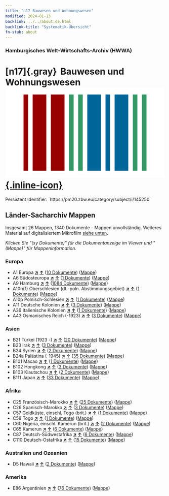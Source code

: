 ```yaml
---
title: "n17 Bauwesen und Wohnungswesen"
modified: 2024-01-13
backlink: ../../about.de.html
backlink-title: "Systematik-Übersicht"
fn-stub: about
---
```


### Hamburgisches Welt-Wirtschafts-Archiv (HWWA)

# [n17]{.gray}&#8201; Bauwesen und Wohnungswesen &#160; [![Wikidata](/images/Wikidata-logo.svg "Wikidata"){.inline-icon}](http://www.wikidata.org/entity/Q99428041)

<div class="hint">Persistent Identifier: `https://pm20.zbw.eu/category/subject/i/145250`</div>







## Länder-Sacharchiv Mappen






Insgesamt 26 Mappen, 1340 Dokumente - Mappen unvollständig. Weiteres Material auf digitalisiertem Mikrofilm [siehe unten](#filmsections).

_Klicken Sie "(xy Dokumente)" für die Dokumentanzeige im Viewer und "(Mappe)" für Mappeninformation._




### Europa

- A1 Europa [**&nearr;**](../../../geo/i/140892/about.de.html "Europa (alle Mappen)") [**&uarr;**](../../../geo/about.de.html#A1 "Ländersystematik") (<a href="https://pm20.zbw.eu/iiifview/folder/sh/140892,145250" title="über: Europa : Bauwesen und Wohnungswesen" target="_blank">10 Dokumente</a>) ([Mappe](../../../../folder/sh/1408xx/140892/1452xx/145250/about.de.html))
- A6 Südosteuropa [**&nearr;**](../../../geo/i/140900/about.de.html "Südosteuropa (alle Mappen)") [**&uarr;**](../../../geo/about.de.html#A6 "Ländersystematik") (<a href="https://pm20.zbw.eu/iiifview/folder/sh/140900,145250" title="über: Südosteuropa : Bauwesen und Wohnungswesen" target="_blank">1 Dokumente</a>) ([Mappe](../../../../folder/sh/1409xx/140900/1452xx/145250/about.de.html))
- A9 Hamburg [**&nearr;**](../../../geo/i/140905/about.de.html "Hamburg (alle Mappen)") [**&uarr;**](../../../geo/about.de.html#A9 "Ländersystematik") (<a href="https://pm20.zbw.eu/iiifview/folder/sh/140905,145250" title="über: Hamburg : Bauwesen und Wohnungswesen" target="_blank">1084 Dokumente</a>) ([Mappe](../../../../folder/sh/1409xx/140905/1452xx/145250/about.de.html))
- A10n(1) Oberschlesien (dt.-poln. Abstimmungsgebiet) [**&nearr;**](../../../geo/i/140948/about.de.html "Oberschlesien (dt.-poln. Abstimmungsgebiet) (alle Mappen)") [**&uarr;**](../../../geo/about.de.html#A10n(1) "Ländersystematik") (<a href="https://pm20.zbw.eu/iiifview/folder/sh/140948,145250" title="über: Oberschlesien (dt.-poln. Abstimmungsgebiet) : Bauwesen und Wohnungswesen" target="_blank">1 Dokumente</a>) ([Mappe](../../../../folder/sh/1409xx/140948/1452xx/145250/about.de.html))
- A10p Polnisch-Schlesien [**&nearr;**](../../../geo/i/140951/about.de.html "Polnisch-Schlesien (alle Mappen)") [**&uarr;**](../../../geo/about.de.html#A10p "Ländersystematik") (<a href="https://pm20.zbw.eu/iiifview/folder/sh/140951,145250" title="über: Polnisch-Schlesien : Bauwesen und Wohnungswesen" target="_blank">1 Dokumente</a>) ([Mappe](../../../../folder/sh/1409xx/140951/1452xx/145250/about.de.html))
- A11 Deutsche Kolonien [**&nearr;**](../../../geo/i/140960/about.de.html "Deutsche Kolonien (alle Mappen)") [**&uarr;**](../../../geo/about.de.html#A11 "Ländersystematik") (<a href="https://pm20.zbw.eu/iiifview/folder/sh/140960,145250" title="über: Deutsche Kolonien : Bauwesen und Wohnungswesen" target="_blank">3 Dokumente</a>) ([Mappe](../../../../folder/sh/1409xx/140960/1452xx/145250/about.de.html))
- A36 Italienische Kolonien [**&nearr;**](../../../geo/i/141012/about.de.html "Italienische Kolonien (alle Mappen)") [**&uarr;**](../../../geo/about.de.html#A36 "Ländersystematik") (<a href="https://pm20.zbw.eu/iiifview/folder/sh/141012,145250" title="über: Italienische Kolonien : Bauwesen und Wohnungswesen" target="_blank">1 Dokumente</a>) ([Mappe](../../../../folder/sh/1410xx/141012/1452xx/145250/about.de.html))
- A43 Osmanisches Reich (-1923) [**&nearr;**](../../../geo/i/141034/about.de.html "Osmanisches Reich (-1923) (alle Mappen)") [**&uarr;**](../../../geo/about.de.html#A43 "Ländersystematik") (<a href="https://pm20.zbw.eu/iiifview/folder/sh/141034,145250" title="über: Osmanisches Reich (-1923) : Bauwesen und Wohnungswesen" target="_blank">3 Dokumente</a>) ([Mappe](../../../../folder/sh/1410xx/141034/1452xx/145250/about.de.html))

### Asien

- B21 Türkei (1923 -) [**&nearr;**](../../../geo/i/141111/about.de.html "Türkei (1923 -) (alle Mappen)") [**&uarr;**](../../../geo/about.de.html#B21 "Ländersystematik") (<a href="https://pm20.zbw.eu/iiifview/folder/sh/141111,145250" title="über: Türkei (1923 -) : Bauwesen und Wohnungswesen" target="_blank">20 Dokumente</a>) ([Mappe](../../../../folder/sh/1411xx/141111/1452xx/145250/about.de.html))
- B23 Irak [**&nearr;**](../../../geo/i/141113/about.de.html "Irak (alle Mappen)") [**&uarr;**](../../../geo/about.de.html#B23 "Ländersystematik") (<a href="https://pm20.zbw.eu/iiifview/folder/sh/141113,145250" title="über: Irak : Bauwesen und Wohnungswesen" target="_blank">3 Dokumente</a>) ([Mappe](../../../../folder/sh/1411xx/141113/1452xx/145250/about.de.html))
- B24 Syrien [**&nearr;**](../../../geo/i/141114/about.de.html "Syrien (alle Mappen)") [**&uarr;**](../../../geo/about.de.html#B24 "Ländersystematik") (<a href="https://pm20.zbw.eu/iiifview/folder/sh/141114,145250" title="über: Syrien : Bauwesen und Wohnungswesen" target="_blank">2 Dokumente</a>) ([Mappe](../../../../folder/sh/1411xx/141114/1452xx/145250/about.de.html))
- B24a Palästina (-1945) [**&nearr;**](../../../geo/i/141115/about.de.html "Palästina (-1945) (alle Mappen)") [**&uarr;**](../../../geo/about.de.html#B24a "Ländersystematik") (<a href="https://pm20.zbw.eu/iiifview/folder/sh/141115,145250" title="über: Palästina (-1945) : Bauwesen und Wohnungswesen" target="_blank">35 Dokumente</a>) ([Mappe](../../../../folder/sh/1411xx/141115/1452xx/145250/about.de.html))
- B101 Macao [**&nearr;**](../../../geo/i/141267/about.de.html "Macao (alle Mappen)") [**&uarr;**](../../../geo/about.de.html#B101 "Ländersystematik") (<a href="https://pm20.zbw.eu/iiifview/folder/sh/141267,145250" title="über: Macao : Bauwesen und Wohnungswesen" target="_blank">1 Dokumente</a>) ([Mappe](../../../../folder/sh/1412xx/141267/1452xx/145250/about.de.html))
- B102 Hongkong [**&nearr;**](../../../geo/i/141268/about.de.html "Hongkong (alle Mappen)") [**&uarr;**](../../../geo/about.de.html#B102 "Ländersystematik") (<a href="https://pm20.zbw.eu/iiifview/folder/sh/141268,145250" title="über: Hongkong : Bauwesen und Wohnungswesen" target="_blank">3 Dokumente</a>) ([Mappe](../../../../folder/sh/1412xx/141268/1452xx/145250/about.de.html))
- B103 Kiautschou [**&nearr;**](../../../geo/i/126163/about.de.html "Kiautschou (alle Mappen)") [**&uarr;**](../../../geo/about.de.html#B103 "Ländersystematik") (<a href="https://pm20.zbw.eu/iiifview/folder/sh/126163,145250" title="über: Kiautschou : Bauwesen und Wohnungswesen" target="_blank">2 Dokumente</a>) ([Mappe](../../../../folder/sh/1261xx/126163/1452xx/145250/about.de.html))
- B111 Japan [**&nearr;**](../../../geo/i/141272/about.de.html "Japan (alle Mappen)") [**&uarr;**](../../../geo/about.de.html#B111 "Ländersystematik") (<a href="https://pm20.zbw.eu/iiifview/folder/sh/141272,145250" title="über: Japan : Bauwesen und Wohnungswesen" target="_blank">33 Dokumente</a>) ([Mappe](../../../../folder/sh/1412xx/141272/1452xx/145250/about.de.html))

### Afrika

- C25 Französisch-Marokko [**&nearr;**](../../../geo/i/141358/about.de.html "Französisch-Marokko (alle Mappen)") [**&uarr;**](../../../geo/about.de.html#C25 "Ländersystematik") (<a href="https://pm20.zbw.eu/iiifview/folder/sh/141358,145250" title="über: Französisch-Marokko : Bauwesen und Wohnungswesen" target="_blank">25 Dokumente</a>) ([Mappe](../../../../folder/sh/1413xx/141358/1452xx/145250/about.de.html))
- C26 Spanisch-Marokko [**&nearr;**](../../../geo/i/141359/about.de.html "Spanisch-Marokko (alle Mappen)") [**&uarr;**](../../../geo/about.de.html#C26 "Ländersystematik") (<a href="https://pm20.zbw.eu/iiifview/folder/sh/141359,145250" title="über: Spanisch-Marokko : Bauwesen und Wohnungswesen" target="_blank">3 Dokumente</a>) ([Mappe](../../../../folder/sh/1413xx/141359/1452xx/145250/about.de.html))
- C57 Goldküste, einschl. Togo (brit.) [**&nearr;**](../../../geo/i/141406/about.de.html "Goldküste, einschl. Togo (brit.) (alle Mappen)") [**&uarr;**](../../../geo/about.de.html#C57 "Ländersystematik") (<a href="https://pm20.zbw.eu/iiifview/folder/sh/141406,145250" title="über: Goldküste, einschl. Togo (brit.) : Bauwesen und Wohnungswesen" target="_blank">1 Dokumente</a>) ([Mappe](../../../../folder/sh/1414xx/141406/1452xx/145250/about.de.html))
- C58 Togo [**&nearr;**](../../../geo/i/141408/about.de.html "Togo (alle Mappen)") [**&uarr;**](../../../geo/about.de.html#C58 "Ländersystematik") (<a href="https://pm20.zbw.eu/iiifview/folder/sh/141408,145250" title="über: Togo : Bauwesen und Wohnungswesen" target="_blank">1 Dokumente</a>) ([Mappe](../../../../folder/sh/1414xx/141408/1452xx/145250/about.de.html))
- C60 Nigeria, einschl. Kamerun (brit.) [**&nearr;**](../../../geo/i/141409/about.de.html "Nigeria, einschl. Kamerun (brit.) (alle Mappen)") [**&uarr;**](../../../geo/about.de.html#C60 "Ländersystematik") (<a href="https://pm20.zbw.eu/iiifview/folder/sh/141409,145250" title="über: Nigeria, einschl. Kamerun (brit.) : Bauwesen und Wohnungswesen" target="_blank">2 Dokumente</a>) ([Mappe](../../../../folder/sh/1414xx/141409/1452xx/145250/about.de.html))
- C65 Kamerun [**&nearr;**](../../../geo/i/141410/about.de.html "Kamerun (alle Mappen)") [**&uarr;**](../../../geo/about.de.html#C65 "Ländersystematik") (<a href="https://pm20.zbw.eu/iiifview/folder/sh/141410,145250" title="über: Kamerun : Bauwesen und Wohnungswesen" target="_blank">6 Dokumente</a>) ([Mappe](../../../../folder/sh/1414xx/141410/1452xx/145250/about.de.html))
- C87 Deutsch-Südwestafrika [**&nearr;**](../../../geo/i/141450/about.de.html "Deutsch-Südwestafrika (alle Mappen)") [**&uarr;**](../../../geo/about.de.html#C87 "Ländersystematik") (<a href="https://pm20.zbw.eu/iiifview/folder/sh/141450,145250" title="über: Deutsch-Südwestafrika : Bauwesen und Wohnungswesen" target="_blank">6 Dokumente</a>) ([Mappe](../../../../folder/sh/1414xx/141450/1452xx/145250/about.de.html))
- C110 Deutsch-Ostafrika [**&nearr;**](../../../geo/i/141471/about.de.html "Deutsch-Ostafrika (alle Mappen)") [**&uarr;**](../../../geo/about.de.html#C110 "Ländersystematik") (<a href="https://pm20.zbw.eu/iiifview/folder/sh/141471,145250" title="über: Deutsch-Ostafrika : Bauwesen und Wohnungswesen" target="_blank">15 Dokumente</a>) ([Mappe](../../../../folder/sh/1414xx/141471/1452xx/145250/about.de.html))

### Australien und Ozeanien

- D5 Hawaii [**&nearr;**](../../../geo/i/141595/about.de.html "Hawaii (alle Mappen)") [**&uarr;**](../../../geo/about.de.html#D5 "Ländersystematik") (<a href="https://pm20.zbw.eu/iiifview/folder/sh/141595,145250" title="über: Hawaii : Bauwesen und Wohnungswesen" target="_blank">2 Dokumente</a>) ([Mappe](../../../../folder/sh/1415xx/141595/1452xx/145250/about.de.html))

### Amerika

- E86 Argentinien [**&nearr;**](../../../geo/i/141692/about.de.html "Argentinien (alle Mappen)") [**&uarr;**](../../../geo/about.de.html#E86 "Ländersystematik") (<a href="https://pm20.zbw.eu/iiifview/folder/sh/141692,145250" title="über: Argentinien : Bauwesen und Wohnungswesen" target="_blank">76 Dokumente</a>) ([Mappe](../../../../folder/sh/1416xx/141692/1452xx/145250/about.de.html))



<a id="filmsections" />













